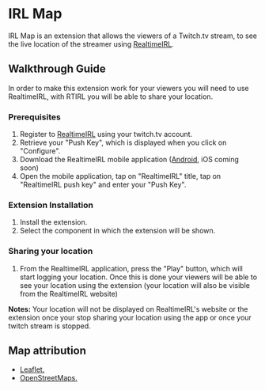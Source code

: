 # IRL Map

IRL Map is an extension that allows the viewers of a Twitch.tv stream, to see the live location of the streamer using [RealtimeIRL](https://rtirl.com/).

## Walkthrough Guide
In order to make this extension work for your viewers you will need to use RealtimeIRL, with RTIRL you will be able to share your location.

### Prerequisites
1. Register to [RealtimeIRL](https://rtirl.com/) using your twitch.tv account.
2. Retrieve your "Push Key", which is displayed when you click on "Configure".
3. Download the RealtimeIRL mobile application ([Android](https://play.google.com/store/apps/details?id=com.rtirl.beacon), iOS coming soon)
4. Open the mobile application, tap on "RealtimeIRL" title, tap on "RealtimeIRL push key" and enter your "Push Key".

### Extension Installation
1. Install the extension.
2. Select the component in which the extension will be shown.

### Sharing your location
1. From the RealtimeIRL application, press the "Play" button, which will start logging your location. Once this is done your viewers will be able to see your location using the extension (your location will also be visible from the RealtimeIRL website)

**Notes:** Your location will not be displayed on RealtimeIRL's website or the extension once your stop sharing your location using the app or once your twitch stream is stopped.

## Map attribution
- [Leaflet.](https://leafletjs.com/)
- [OpenStreetMaps.](https://www.openstreetmap.org/copyright)


